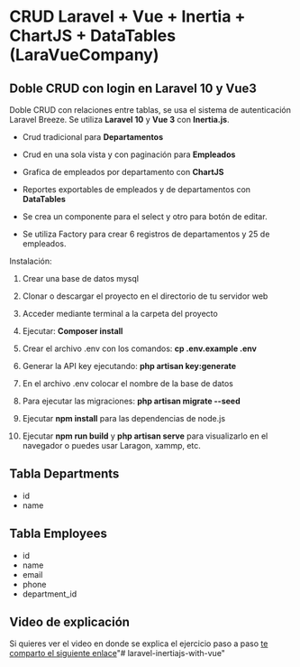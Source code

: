 # CRUD Laravel + Vue + Inertia + ChartJS + DataTables    (LaraVueCompany)

## Doble CRUD con login en Laravel 10 y Vue3

Doble CRUD con relaciones entre tablas, se usa el sistema de autenticación Laravel Breeze. Se utiliza <b>Laravel 10</b> y <b>Vue 3</b> con <b>Inertia.js</b>.

- Crud tradicional para <b>Departamentos</b>

- Crud en una sola vista y con paginación para <b>Empleados</b>

- Grafica de empleados por departamento con <b>ChartJS</b>

- Reportes exportables de empleados y de departamentos con <b>DataTables</b>

- Se crea un componente para el select y otro para botón de editar.

- Se utiliza Factory para crear 6 registros de departamentos y 25 de empleados.


Instalación:

1) Crear una base de datos mysql

2) Clonar o descargar el proyecto en el directorio de tu servidor web

3) Acceder mediante terminal a la carpeta del proyecto

4) Ejecutar:  <b>Composer install</b>

5) Crear el archivo .env con los comandos: <b> cp .env.example .env</b>

6) Generar la API key ejecutando: <b> php artisan key:generate </b>

7) En el archivo .env colocar el nombre de la base de datos

8) Para ejecutar las migraciones: <b>php artisan migrate --seed</b>

9) Ejecutar <b>npm install</b> para las dependencias de node.js

10) Ejecutar <b>npm run build</b> y <b>php artisan serve</b> para visualizarlo en el navegador o puedes usar Laragon, xammp, etc.

## Tabla Departments
- id 
- name


## Tabla Employees
- id
- name
- email
- phone
- department_id


## Video de explicación

Si quieres ver el video en donde se explica el ejercicio paso a paso  [te comparto el siguiente enlace](https://youtu.be/sQwDLrleegA)"# laravel-inertiajs-with-vue" 

